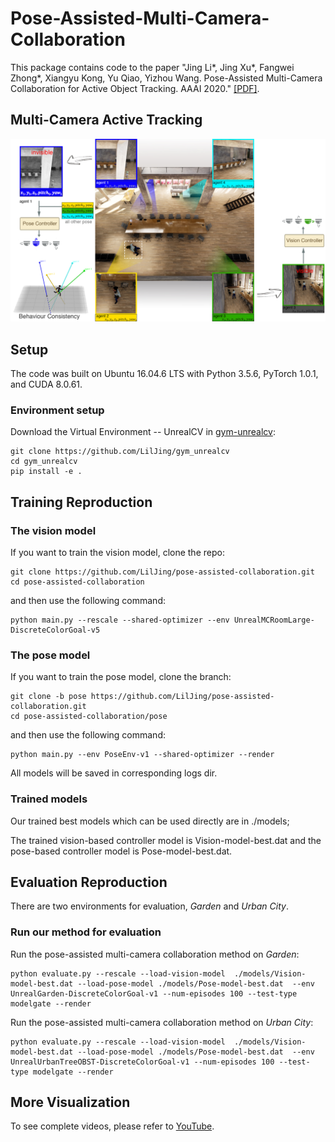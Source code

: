 # Pose-Assisted-Multi-Camera-Collaboration
This package contains code to the paper "Jing Li*, Jing Xu*, Fangwei Zhong*, Xiangyu Kong, Yu Qiao, Yizhou Wang. Pose-Assisted Multi-Camera Collaboration for Active Object Tracking. AAAI 2020." [[PDF]](https://arxiv.org/abs/2001.05161).

## Multi-Camera Active Tracking
![Task](https://github.com/LilJing/pose-assisted-collaboration/blob/master/images/task.jpg)

## Setup
The code was built on Ubuntu 16.04.6 LTS with Python 3.5.6, PyTorch 1.0.1, and CUDA 8.0.61.
### Environment setup
Download the Virtual Environment -- UnrealCV in [gym-unrealcv](https://github.com/LilJing/gym_unrealcv):
```
git clone https://github.com/LilJing/gym_unrealcv
cd gym_unrealcv
pip install -e .
```

## Training Reproduction
### The vision model
If you want to train the vision model, clone the repo:
```
git clone https://github.com/LilJing/pose-assisted-collaboration.git 
cd pose-assisted-collaboration
```
and then use the following command:
```
python main.py --rescale --shared-optimizer --env UnrealMCRoomLarge-DiscreteColorGoal-v5
```
### The pose model
If you want to train the pose model, clone the branch:
```
git clone -b pose https://github.com/LilJing/pose-assisted-collaboration.git 
cd pose-assisted-collaboration/pose
```
and then use the following command:
```
python main.py --env PoseEnv-v1 --shared-optimizer --render

```
All models will be saved in corresponding logs dir.

### Trained models
Our trained best models which can be used directly are in ./models;

The trained vision-based controller model is Vision-model-best.dat and the pose-based controller model is Pose-model-best.dat.


## Evaluation Reproduction

There are two environments for evaluation,  _Garden_ and _Urban City_.

### Run our method for evaluation
Run the pose-assisted multi-camera collaboration method on _Garden_:
```
python evaluate.py --rescale --load-vision-model  ./models/Vision-model-best.dat --load-pose-model ./models/Pose-model-best.dat  --env UnrealGarden-DiscreteColorGoal-v1 --num-episodes 100 --test-type modelgate --render
```
Run the pose-assisted multi-camera collaboration method on _Urban City_:
```
python evaluate.py --rescale --load-vision-model  ./models/Vision-model-best.dat --load-pose-model ./models/Pose-model-best.dat  --env UnrealUrbanTreeOBST-DiscreteColorGoal-v1 --num-episodes 100 --test-type modelgate --render
```

## More Visualization

To see complete videos, please refer to [YouTube](https://www.youtube.com/watch?v=8Ha7HGkRv6k&feature=youtu.be).
